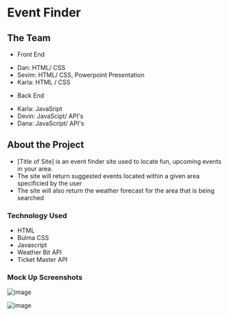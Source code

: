 # Event Finder

## The Team

- Front End
* Dan: HTML/ CSS
* Sevim: HTML/ CSS, Powerpoint Presentation
* Karla: HTML / CSS 

- Back End
* Karla: JavaSript
* Devin: JavaScipt/ API's
* Dana: JavaScript/ API's

## About the Project
- [Title of Site] is an event finder site used to locate fun, upcoming events in your area.
- The site will return suggested events located within a given area specificied by the user
- The site will also return the weather forecast for the area that is being searched


### Technology Used
* HTML
* Bulma CSS
* Javascript
* Weather Bit API
* Ticket Master API

### Mock Up Screenshots
![image](https://user-images.githubusercontent.com/72705457/124143040-c7dc1a80-da58-11eb-9241-7b1b351c2f24.png)

![image](https://user-images.githubusercontent.com/72705457/124143053-cb6fa180-da58-11eb-9e10-6cba2f38ee52.png)
